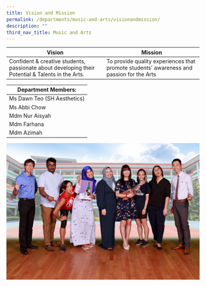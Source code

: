 ```yaml
---
title: Vision and Mission
permalink: /departments/music-and-arts/visionandmission/
description: ""
third_nav_title: Music and Arts
---
```

| Vision | Mission |
|---|---|
| Confident & creative students, passionate about developing their Potential & Talents in the Arts. | To provide quality experiences that promote students' awareness and passion for the Arts |


| Department Members: |
|---|
| Ms Dawn Teo (SH Aesthetics) |
| Ms Abbi Chow |
| Mdm Nur Aisyah |
| Mdm Farhana |
| Mdm Azimah |


![Music and Arts](/images/PAM%20Informal.jpg)